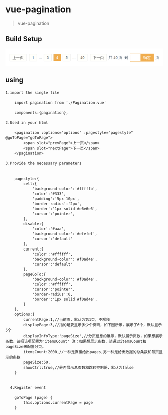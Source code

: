 # vue-pagination

> vue-pagination

## Build Setup


![img](demo.png)

## using

    1.import the single file
    
        import pagination from './Pagination.vue'
    
        components:{pagination},
    
    2.Used in your html
    
        <pagination :options="options" :pagestyle="pagestyle" @goToPage="goToPage">
            <span slot="prevPage">上一页</span>
    		<span slot="nextPage">下一页</span>
        </pagination>
    
    3.Provide the necessary parameters

    
        pagestyle:{
            cell:{
                'background-color':'#fffffb',
                'color':'#333',
                'padding':'5px 10px',
                'border-radius':'2px',
                'border':'1px solid #e6e6e6',
                'cursor':'pointer',
            },
            disable:{
                'color':'#aaa',
                'background-color':'#efefef',
                'cursor':'default'
            },
            current:{
                'color':'#ffffff',
                'background-color':'#f0ad4e',
                'cursor':'default'
            },
            pageGoTo:{
                'background-color':'#f0ad4e',
                'color':'#ffffff',
                'cursor':'pointer',
                'border-radius':0,
                'border':'1px solid #f0ad4e',
            }
        },
        options:{
            currentPage:1,//当前页，默认为第1页，不解释
            displayPage:3,//指的是要显示多少个页码，如下图所示，展示了6个，默认显示5个
            displayInfoType:'pageSize',//分页信息的展示，默认展示页数，如果想展示条数，请把该项配置为'itemsCount' 注：如果想展示条数，请通过itemsCount和pageSize来配置分页。
            itemsCount:2000,//一种是直接给出pages,另一种是给出数据的总条数和每页显示的条数
            pageSize:50,        
            showCtrl:true,//是否展示总页数和跳转控制器，默认为false
        }
      
      
      4.Register event
      
        goToPage (page) {
  		    this.options.currentPage = page
  	    }
  	

    
    


